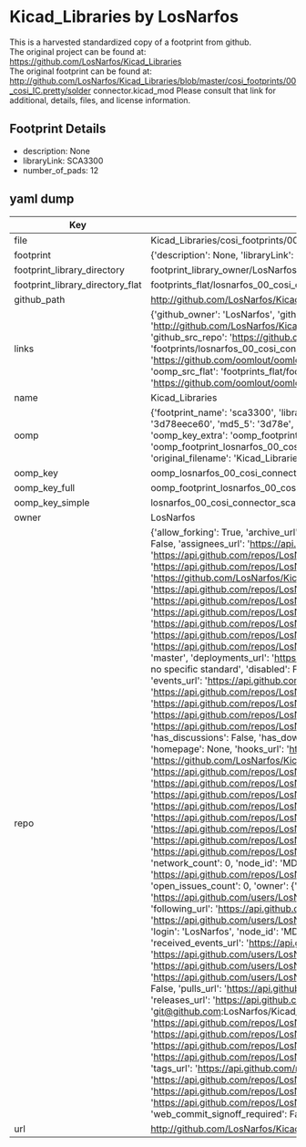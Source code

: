 # Kicad_Libraries by LosNarfos  
This is a harvested standardized copy of a footprint from github.  
The original project can be found at:  
https://github.com/LosNarfos/Kicad_Libraries  
The original footprint can be found at:
http://github.com/LosNarfos/Kicad_Libraries/blob/master/cosi_footprints/00_cosi_IC.pretty/solder connector.kicad_mod
Please consult that link for additional, details, files, and license information.  
## Footprint Details
* description: None  
* libraryLink: SCA3300  
* number_of_pads: 12  
## yaml dump  
| Key | Value |  
| --- | --- |  
| file | Kicad_Libraries/cosi_footprints/00_cosi_connector.pretty/SCA3300.kicad_mod |  
| footprint | {'description': None, 'libraryLink': 'SCA3300', 'number_of_pads': 12} |  
| footprint_library_directory | footprint_library_owner/LosNarfos_Kicad_Libraries |  
| footprint_library_directory_flat | footprints_flat/losnarfos_00_cosi_connector_sca3300/working |  
| github_path | http://github.com/LosNarfos/Kicad_Libraries/blob/master/cosi_footprints/00_cosi_connector.pretty/SCA3300.kicad_mod |  
| links | {'github_owner': 'LosNarfos', 'github_repo_name': 'Kicad_Libraries', 'github_src': 'http://github.com/LosNarfos/Kicad_Libraries/blob/master/cosi_footprints/00_cosi_IC.pretty/solder connector.kicad_mod', 'github_src_repo': 'https://github.com/LosNarfos/Kicad_Libraries', 'oomp_bot': 'footprints/losnarfos_00_cosi_connector_sca3300/working', 'oomp_bot_github': 'https://github.com/oomlout/oomlout_oomp_footprint_bot/tree/main/footprints/losnarfos_00_cosi_connector_sca3300/working', 'oomp_src_flat': 'footprints_flat/footprints_flat/losnarfos_00_cosi_connector_sca3300/working', 'oomp_src_flat_github': 'https://github.com/oomlout/oomlout_oomp_footprint_src/tree/main/footprints_flat/losnarfos_00_cosi_connector_sca3300/working'} |  
| name | Kicad_Libraries |  
| oomp | {'footprint_name': 'sca3300', 'library_name': '00_cosi_connector', 'md5': '3d78eece6036560b5ed7448ffe5bc96e', 'md5_10': '3d78eece60', 'md5_5': '3d78e', 'md5_6': '3d78ee', 'oomp_key': 'oomp_losnarfos_00_cosi_connector_sca3300', 'oomp_key_extra': 'oomp_footprint_losnarfos_00_cosi_connector_sca3300', 'oomp_key_full': 'oomp_footprint_losnarfos_00_cosi_connector_sca3300_3d78ee', 'oomp_key_simple': 'losnarfos_00_cosi_connector_sca3300', 'original_filename': 'Kicad_Libraries/cosi_footprints/00_cosi_connector.pretty/SCA3300.kicad_mod', 'owner_name': 'losnarfos'} |  
| oomp_key | oomp_losnarfos_00_cosi_connector_sca3300 |  
| oomp_key_full | oomp_footprint_losnarfos_00_cosi_connector_sca3300 |  
| oomp_key_simple | losnarfos_00_cosi_connector_sca3300 |  
| owner | LosNarfos |  
| repo | {'allow_forking': True, 'archive_url': 'https://api.github.com/repos/LosNarfos/Kicad_Libraries/{archive_format}{/ref}', 'archived': False, 'assignees_url': 'https://api.github.com/repos/LosNarfos/Kicad_Libraries/assignees{/user}', 'blobs_url': 'https://api.github.com/repos/LosNarfos/Kicad_Libraries/git/blobs{/sha}', 'branches_url': 'https://api.github.com/repos/LosNarfos/Kicad_Libraries/branches{/branch}', 'clone_url': 'https://github.com/LosNarfos/Kicad_Libraries.git', 'collaborators_url': 'https://api.github.com/repos/LosNarfos/Kicad_Libraries/collaborators{/collaborator}', 'comments_url': 'https://api.github.com/repos/LosNarfos/Kicad_Libraries/comments{/number}', 'commits_url': 'https://api.github.com/repos/LosNarfos/Kicad_Libraries/commits{/sha}', 'compare_url': 'https://api.github.com/repos/LosNarfos/Kicad_Libraries/compare/{base}...{head}', 'contents_url': 'https://api.github.com/repos/LosNarfos/Kicad_Libraries/contents/{+path}', 'contributors_url': 'https://api.github.com/repos/LosNarfos/Kicad_Libraries/contributors', 'created_at': '2018-06-21T05:50:55Z', 'default_branch': 'master', 'deployments_url': 'https://api.github.com/repos/LosNarfos/Kicad_Libraries/deployments', 'description': 'own kicad library, no specific standard', 'disabled': False, 'downloads_url': 'https://api.github.com/repos/LosNarfos/Kicad_Libraries/downloads', 'events_url': 'https://api.github.com/repos/LosNarfos/Kicad_Libraries/events', 'fork': False, 'forks': 0, 'forks_count': 0, 'forks_url': 'https://api.github.com/repos/LosNarfos/Kicad_Libraries/forks', 'full_name': 'LosNarfos/Kicad_Libraries', 'git_commits_url': 'https://api.github.com/repos/LosNarfos/Kicad_Libraries/git/commits{/sha}', 'git_refs_url': 'https://api.github.com/repos/LosNarfos/Kicad_Libraries/git/refs{/sha}', 'git_tags_url': 'https://api.github.com/repos/LosNarfos/Kicad_Libraries/git/tags{/sha}', 'git_url': 'git://github.com/LosNarfos/Kicad_Libraries.git', 'has_discussions': False, 'has_downloads': True, 'has_issues': True, 'has_pages': False, 'has_projects': True, 'has_wiki': True, 'homepage': None, 'hooks_url': 'https://api.github.com/repos/LosNarfos/Kicad_Libraries/hooks', 'html_url': 'https://github.com/LosNarfos/Kicad_Libraries', 'id': 138125141, 'is_template': False, 'issue_comment_url': 'https://api.github.com/repos/LosNarfos/Kicad_Libraries/issues/comments{/number}', 'issue_events_url': 'https://api.github.com/repos/LosNarfos/Kicad_Libraries/issues/events{/number}', 'issues_url': 'https://api.github.com/repos/LosNarfos/Kicad_Libraries/issues{/number}', 'keys_url': 'https://api.github.com/repos/LosNarfos/Kicad_Libraries/keys{/key_id}', 'labels_url': 'https://api.github.com/repos/LosNarfos/Kicad_Libraries/labels{/name}', 'language': None, 'languages_url': 'https://api.github.com/repos/LosNarfos/Kicad_Libraries/languages', 'license': None, 'merges_url': 'https://api.github.com/repos/LosNarfos/Kicad_Libraries/merges', 'milestones_url': 'https://api.github.com/repos/LosNarfos/Kicad_Libraries/milestones{/number}', 'mirror_url': None, 'name': 'Kicad_Libraries', 'network_count': 0, 'node_id': 'MDEwOlJlcG9zaXRvcnkxMzgxMjUxNDE=', 'notifications_url': 'https://api.github.com/repos/LosNarfos/Kicad_Libraries/notifications{?since,all,participating}', 'open_issues': 0, 'open_issues_count': 0, 'owner': {'avatar_url': 'https://avatars.githubusercontent.com/u/29139138?v=4', 'events_url': 'https://api.github.com/users/LosNarfos/events{/privacy}', 'followers_url': 'https://api.github.com/users/LosNarfos/followers', 'following_url': 'https://api.github.com/users/LosNarfos/following{/other_user}', 'gists_url': 'https://api.github.com/users/LosNarfos/gists{/gist_id}', 'gravatar_id': '', 'html_url': 'https://github.com/LosNarfos', 'id': 29139138, 'login': 'LosNarfos', 'node_id': 'MDQ6VXNlcjI5MTM5MTM4', 'organizations_url': 'https://api.github.com/users/LosNarfos/orgs', 'received_events_url': 'https://api.github.com/users/LosNarfos/received_events', 'repos_url': 'https://api.github.com/users/LosNarfos/repos', 'site_admin': False, 'starred_url': 'https://api.github.com/users/LosNarfos/starred{/owner}{/repo}', 'subscriptions_url': 'https://api.github.com/users/LosNarfos/subscriptions', 'type': 'User', 'url': 'https://api.github.com/users/LosNarfos'}, 'private': False, 'pulls_url': 'https://api.github.com/repos/LosNarfos/Kicad_Libraries/pulls{/number}', 'pushed_at': '2018-06-25T05:48:44Z', 'releases_url': 'https://api.github.com/repos/LosNarfos/Kicad_Libraries/releases{/id}', 'size': 4, 'ssh_url': 'git@github.com:LosNarfos/Kicad_Libraries.git', 'stargazers_count': 0, 'stargazers_url': 'https://api.github.com/repos/LosNarfos/Kicad_Libraries/stargazers', 'statuses_url': 'https://api.github.com/repos/LosNarfos/Kicad_Libraries/statuses/{sha}', 'subscribers_count': 1, 'subscribers_url': 'https://api.github.com/repos/LosNarfos/Kicad_Libraries/subscribers', 'subscription_url': 'https://api.github.com/repos/LosNarfos/Kicad_Libraries/subscription', 'svn_url': 'https://github.com/LosNarfos/Kicad_Libraries', 'tags_url': 'https://api.github.com/repos/LosNarfos/Kicad_Libraries/tags', 'teams_url': 'https://api.github.com/repos/LosNarfos/Kicad_Libraries/teams', 'temp_clone_token': None, 'topics': [], 'trees_url': 'https://api.github.com/repos/LosNarfos/Kicad_Libraries/git/trees{/sha}', 'updated_at': '2018-06-25T05:48:45Z', 'url': 'https://api.github.com/repos/LosNarfos/Kicad_Libraries', 'visibility': 'public', 'watchers': 0, 'watchers_count': 0, 'web_commit_signoff_required': False} |  
| url | http://github.com/LosNarfos/Kicad_Libraries |  

